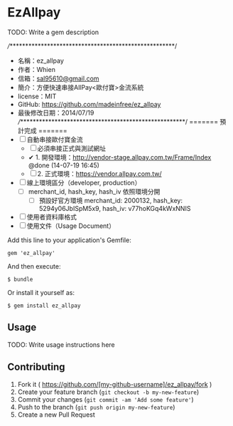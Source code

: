 # EzAllpay

TODO: Write a gem description

*/******************************************************/
  * 名稱：ez_allpay
  * 作者：Whien
  * 信箱：sal95610@gmail.com
  * 簡介：方便快速串接AllPay<歐付寶>金流系統
  * license：MIT
  * GitHub: https://github.com/madeinfree/ez_allpay
  * 最後修改日期：2014/07/19
*/******************************************************/
=======
預計完成
=======
  * ☐ 自動串接歐付寶金流
    * ☐ 必須串接正式與測試網址
    * ✔ 1. 開發環境：http://vendor-stage.allpay.com.tw/Frame/Index @done (14-07-19 16:45)
    * ☐ 2. 正式環境：https://vendor.allpay.com.tw/
  * ☐ 線上環境區分（developer, production）
    * ☐ merchant_id, hash_key, hash_iv 依照環境分開
      * ☐ 預設好官方環境 merchant_id: 2000132,  hash_key: 5294y06JbISpM5x9, hash_iv: v77hoKGq4kWxNNIS
  * ☐ 使用者資料庫格式
  * ☐ 使用文件（Usage Document）


Add this line to your application's Gemfile:

    gem 'ez_allpay'

And then execute:

    $ bundle

Or install it yourself as:

    $ gem install ez_allpay

## Usage

TODO: Write usage instructions here

## Contributing

1. Fork it ( https://github.com/[my-github-username]/ez_allpay/fork )
2. Create your feature branch (`git checkout -b my-new-feature`)
3. Commit your changes (`git commit -am 'Add some feature'`)
4. Push to the branch (`git push origin my-new-feature`)
5. Create a new Pull Request
